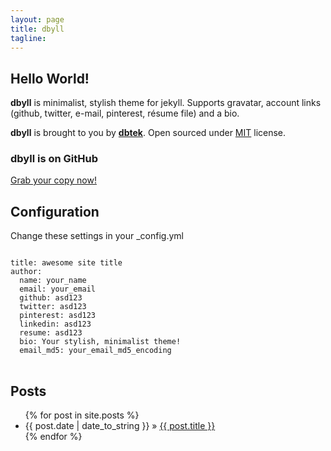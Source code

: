 ```yaml
---
layout: page
title: dbyll
tagline:
---
```



## Hello World!

**dbyll** is minimalist, stylish theme for jekyll. Supports gravatar, account links (github, twitter, e-mail, pinterest, résume file) and a bio.  

**dbyll** is brought to you by **[dbtek](http://ismaildemirbilek.com)**. Open sourced under [MIT](http://opensource.org/licenses/MIT) license.
  
### dbyll is on GitHub
<a class="btn btn-default" href="https://github.com/dbtek/dbyll">Grab your copy now!</a>

## Configuration
Change these settings in your _config.yml
<pre>
<code>
title: awesome site title
author:
  name: your_name
  email: your_email
  github: asd123
  twitter: asd123
  pinterest: asd123
  linkedin: asd123
  resume: asd123
  bio: Your stylish, minimalist theme!
  email_md5: your_email_md5_encoding
</code>
</pre>


## Posts

<ul class="posts">
  {% for post in site.posts %}
    <li><span>{{ post.date | date_to_string }}</span> &raquo; <a href="{{ BASE_PATH }}{{ post.url }}">{{ post.title }}</a></li>
  {% endfor %}
</ul>


